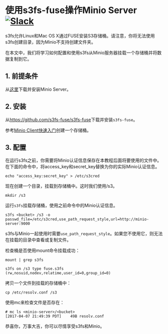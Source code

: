 # 使用s3fs-fuse操作Minio Server [![Slack](https://slack.minio.io/slack?type=svg)](https://slack.minio.io)

s3fs允许Linux和Mac OS X通过FUSE安装S3存储桶。请注意，你将无法使用s3fs创建目录，因为Minio不支持创建文件夹。

在本文中，我们将学习如何配置和使用s3fs从Minio服务器挂载一个存储桶并将数据复制到它。 

## 1. 前提条件

从[这里](http://docs.minio.io/docs/minio-quickstart-guide)下载并安装Minio Server。

## 2. 安装

从<https://github.com/s3fs-fuse/s3fs-fuse>下载并安装`s3fs-fuse`。

参考[Minio Client快速入门](https://docs.minio.io/docs/minio-client-quickstart-guide)创建一个存储桶。

## 3. 配置

在运行s3fs之前，你需要将Minio认证信息保存在本教程后面将要使用的文件中。在下面的命令中，将access_key和secret_key替换为你的实际Minio认证信息。

```
echo "access_key:secret_key" > /etc/s3cred
```

现在创建一个目录，挂载到存储桶中。这时我们使用/s3。

```
mkdir /s3
```

运行`s3fs`挂载存储桶，使用之前命令中的Minio认证信息。

```
s3fs <bucket> /s3 -o passwd_file=/etc/s3cred,use_path_request_style,url=http://minio-server:9000

```

s3fs与Minio一起使用时需要`use_path_request_style`。如果您不使用它，则无法在挂载的目录中查看或复制文件。

检查桶是否使用mount命令挂载成功：

```
mount | grep s3fs

s3fs on /s3 type fuse.s3fs (rw,nosuid,nodev,relatime,user_id=0,group_id=0)
```

拷贝一个文件到挂载的存储桶中：

```
cp /etc/resolv.conf /s3
```

使用mc来检查文件是否存在：

```
# mc ls <minio-server>/<bucket>
[2017-04-07 21:49:39 PDT]    49B resolv.conf
```

恭喜你，万事大吉，你可以尽情享受s3fs和Minio。
